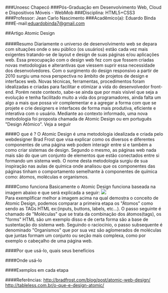 ###Unoesc Chapecó
###Pós-Graduação em Desenvolvimento Web, Cloud e Dispositivos Móveis - WebMob
###Disciplina: HTML5+CSS3
###Professor: Jean Carlo Nascimento
###Acadêmico(a): Eduardo Binda
###E-mail:eduardobinda7@gmail.com

##Artigo Atomic Design
</br></br>
####Resumo
 Diariamente o universo de desenvolvimento web se depara com situações onde o seu público (os usuários) estão cada vez mais exigentes tratando-se de layout e design de suas páginas e/ou aplicações web. Essa preocupação com o design web fez com que fossem criadas novas metodologias e alterantivas que viessem suprir essa necessidade dos desenvolvedores. Com o surgimento do design responsivo a partir de 2010 surgiu uma nova perspectiva no âmbito de projetos de design e interfaces web. Novas técnicas, ferramentas, procedimentos foram idealizadas e criadas para facilitar e otimizar a vida do desenvolvedor front-end. Porém neste contexto, sabe-se ainda que por mais visível que seja a evolução e tenha facilitado muito a vida dos programadores, ainda falta um algo a mais que possa vir complementar e a agregar a forma com que se projete e crie designers e interfaces de forma mais produtiva, eficiente e interativa com o usuário.
 Mediante ao contexto informado, uma nova metodologia foi proposta chamada de Atomic Design ou em português "Design Atômico". Veja a seguir

####O que é ?
 O Atomic Design é uma metodologia idealizada e criada pelo webdesigner Brad Frost que visa explicar como os diversos e diferentes componentes de uma página web podem interagir entre si e também a como criar sistemas de design. Segundo o mesmo, as páginas web nada mais são do que um conjunto de elementos que estão conectados entre si formando um sistema web. O nome desta metodologia surgiu de sua inspiração nas aulas de química onde analisou que os componentes das páginas tinham o comportamento semelhante à componentes de química como: átomos, moléculas e organismos.

####Como funciona 
 Basicamente o Atomic Design funciona baseada na imagem abaixo e que será explicada a seguir:
 <img src="http://bradfrost.com/wp-content/uploads/2013/06/atomic-design.png">
</br>
Para exemplificar melhor a imagem acima na qual demostra o conceito de Atomic Design, podemos comparar a primeira etapa os "Átomos" como sendo as TAGs HTML ex:(inputs, buttons, labels, etc...). O passo seguinte é chamado de "Moléculas" que se trata da combinação dos átomos(tags), os "forms" HTML são um exemplo disso e de certa forma são a base de sustentação do sistema web. Seguindo o raciocínio, o passo subsequente é denominado "Organismos" que por sua vez são aglomerados de moléculas que juntas formam um conjunto ou seção mais complexa, como por exemplo o cabeçalho de uma página web. 



####Por que usá-lo, quais seus benefícios



####Onde usá-lo 




####Exemplos em cada etapa 




####Referências: 
http://bradfrost.com/blog/post/atomic-web-design/
http://tableless.com.br/o-que-e-design-atomic/
